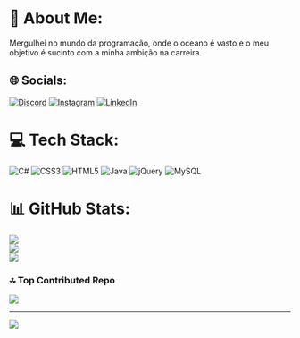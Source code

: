 # 💫 About Me:
Mergulhei no mundo da programação, onde o oceano é vasto e o meu objetivo é sucinto com a minha ambição na carreira.


## 🌐 Socials:
[![Discord](https://img.shields.io/badge/Discord-%237289DA.svg?logo=discord&logoColor=white)](https://discord.gg/Kalebe#8473) [![Instagram](https://img.shields.io/badge/Instagram-%23E4405F.svg?logo=Instagram&logoColor=white)](https://instagram.com/biiinh0) [![LinkedIn](https://img.shields.io/badge/LinkedIn-%230077B5.svg?logo=linkedin&logoColor=white)](https://linkedin.com/in/https://www.linkedin.com/in/joao-kalebe-junior/) 

# 💻 Tech Stack:
![C#](https://img.shields.io/badge/c%23-%23239120.svg?style=for-the-badge&logo=csharp&logoColor=white) ![CSS3](https://img.shields.io/badge/css3-%231572B6.svg?style=for-the-badge&logo=css3&logoColor=white) ![HTML5](https://img.shields.io/badge/html5-%23E34F26.svg?style=for-the-badge&logo=html5&logoColor=white) ![Java](https://img.shields.io/badge/java-%23ED8B00.svg?style=for-the-badge&logo=openjdk&logoColor=white) ![jQuery](https://img.shields.io/badge/jquery-%230769AD.svg?style=for-the-badge&logo=jquery&logoColor=white) ![MySQL](https://img.shields.io/badge/mysql-%2300000f.svg?style=for-the-badge&logo=mysql&logoColor=white)
# 📊 GitHub Stats:
![](https://github-readme-stats.vercel.app/api?username=joaokalebej&theme=radical&hide_border=false&include_all_commits=true&count_private=true)<br/>
![](https://github-readme-streak-stats.herokuapp.com/?user=joaokalebej&theme=radical&hide_border=false)<br/>
![](https://github-readme-stats.vercel.app/api/top-langs/?username=joaokalebej&theme=radical&hide_border=false&include_all_commits=true&count_private=true&layout=compact)

### 🔝 Top Contributed Repo
![](https://github-contributor-stats.vercel.app/api?username=joaokalebej&limit=5&theme=dark&combine_all_yearly_contributions=true)

---
[![](https://visitcount.itsvg.in/api?id=joaokalebej&icon=0&color=0)](https://visitcount.itsvg.in)

<!-- Proudly created with GPRM ( https://gprm.itsvg.in ) -->
